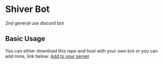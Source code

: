 # Shiver Bot
2nd general use discord bot

## Basic Usage

You can either download this repo and host with your own bot or you can add mine, link below:
[Add to your server](https://discord.com/api/oauth2/authorize?client_id=766748400199794718&permissions=8&scope=bot)
